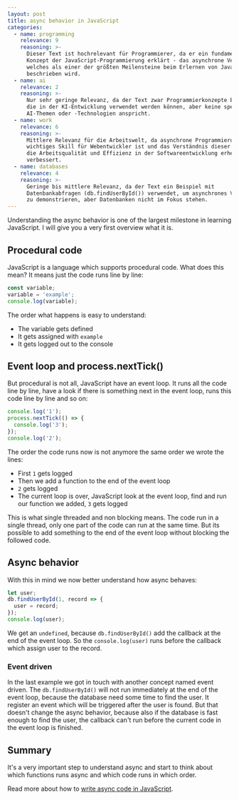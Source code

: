 ```yaml
---
layout: post
title: async behavior in JavaScript
categories:
  - name: programming
    relevance: 9
    reasoning: >-
      Dieser Text ist hochrelevant für Programmierer, da er ein fundamentales
      Konzept der JavaScript-Programmierung erklärt - das asynchrone Verhalten,
      welches als einer der größten Meilensteine beim Erlernen von JavaScript
      beschrieben wird.
  - name: ai
    relevance: 2
    reasoning: >-
      Nur sehr geringe Relevanz, da der Text zwar Programmierkonzepte behandelt,
      die in der KI-Entwicklung verwendet werden können, aber keine spezifischen
      AI-Themen oder -Technologien anspricht.
  - name: work
    relevance: 6
    reasoning: >-
      Mittlere Relevanz für die Arbeitswelt, da asynchrone Programmierung ein
      wichtiges Skill für Webentwickler ist und das Verständnis dieser Konzepte
      die Arbeitsqualität und Effizienz in der Softwareentwicklung erheblich
      verbessert.
  - name: databases
    relevance: 4
    reasoning: >-
      Geringe bis mittlere Relevanz, da der Text ein Beispiel mit
      Datenbankabfragen (db.findUserById()) verwendet, um asynchrones Verhalten
      zu demonstrieren, aber Datenbanken nicht im Fokus stehen.
---
```


Understanding the async behavior is one of the largest milestone in learning JavaScript. I will give you a very first overview what it is.

<!--more-->

## Procedural code

JavaScript is a language which supports procedural code. What does this mean? It means just the code runs line by line:

```javascript
const variable;
variable = 'example';
console.log(variable);
```

The order what happens is easy to understand:

* The variable gets defined
* It gets assigned with `example`
* It gets logged out to the console

## Event loop and process.nextTick()

But procedural is not all, JavaScript have an event loop. It runs all the code line by line, have a look if there is something next in the event loop, runs this code line by line and so on:

```javascript
console.log('1');
process.nextTick(() => {
  console.log('3');
});
console.log('2');
```

The order the code runs now is not anymore the same order we wrote the lines:

* First `1` gets logged
* Then we add a function to the end of the event loop
* `2` gets logged
* The current loop is over, JavaScript look at the event loop, find and run our
  function we added, `3` gets logged

This is what single threaded and non blocking means. The code run in a single thread, only one part of the code can run at the same time. But its possible to add something to the end of the event loop without blocking the followed code.

## Async behavior

With this in mind we now better understand how async behaves:

```javascript
let user;
db.findUserById(1, record => {
  user = record;
});
console.log(user);
```

We get an `undefined`, because `db.findUserById()` add the callback at the end of the event loop. So the `console.log(user)` runs before the callback which assign user to the record.

### Event driven

In the last example we got in touch with another concept named event driven. The `db.findUserById()` will not run immediately at the end of the event loop, because the database need some time to find the user. It register an event which will be triggered after the user is found. But that doesn't change the async behavior, because also if the database is fast enough to find the user, the callback can't run before the current code in the event loop is finished.

## Summary

It's a very important step to understand async and start to think about which functions runs async and which code runs in which order.

Read more about how to [write async code in JavaScript](/2018/02/02/write-async-code-in-javascript.html).
